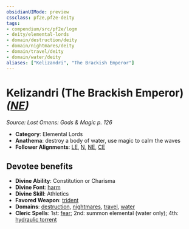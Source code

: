 ```yaml
---
obsidianUIMode: preview
cssclass: pf2e,pf2e-deity
tags:
- compendium/src/pf2e/logm
- deity/elemental-lords
- domain/destruction/deity
- domain/nightmares/deity
- domain/travel/deity
- domain/water/deity
aliases: ["Kelizandri", "The Brackish Emperor"]
---
```

# Kelizandri (The Brackish Emperor) *([NE](/rules/traits/neutral-evil-b1.md))*  
*Source: Lost Omens: Gods & Magic p. 126*  

- **Category**: Elemental Lords
- **Anathema**: destroy a body of water, use magic to calm the waves
- **Follower Alignments**: [LE](/rules/traits/lawful-evil-b1.md), [N](/rules/traits/neutral-b1.md), [NE](/rules/traits/neutral-evil-b1.md), [CE](/rules/traits/chaotic-evil-b1.md)

## Devotee benefits

- **Divine Ability**: Constitution or Charisma
- **Divine Font**: [harm](/compendium/spells/harm.md)
- **Divine Skill**: Athletics
- **Favored Weapon**: [trident](/compendium/equipment/items/trident.md)
- **Domains**: [destruction](/compendium/setting/domains.md#Destruction), [nightmares](/compendium/setting/domains.md#Nightmares), [travel](/compendium/setting/domains.md#Travel), [water](/compendium/setting/domains.md#Water)
- **Cleric Spells**: 1st: [fear](/compendium/spells/fear.md); 2nd: summon elemental (water only); 4th: [hydraulic torrent](/compendium/spells/hydraulic-torrent.md)
